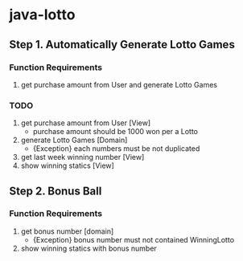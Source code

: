 # java-lotto
## Step 1. Automatically Generate Lotto Games
### Function Requirements
1. get purchase amount from User and generate Lotto Games

### TODO
1. get purchase amount from User [View]
    - purchase amount should be 1000 won per a Lotto
2. generate Lotto Games [Domain]
    - {Exception} each numbers must be not duplicated
3. get last week winning number [View]
4. show winning statics [View]

## Step 2. Bonus Ball
### Function Requirements
1. get bonus number [domain]
    - {Exception} bonus number must not contained WinningLotto
2. show winning statics with bonus number